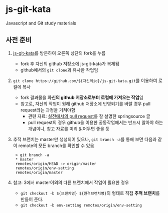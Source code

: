 js-git-kata
===========

Javascript and Git study materials

## 사전 준비 

1. [js-git-kata](https://github.com/nephilim/js-git-kata)를 방문하여 오른쪽 상단의 fork를 누름
    - fork 후 자신의 github 저장소에 js-git-kata가 복제됨
    - github에서의 `git clone`과 유사한 작업임
2. `git clone https://github.com/${자신의id}/js-git-kata.git`를 이용하여 로컬에 복사
    - fork 결과물을 **자신의 github 저장소로부터 로컬에 가져오는 작업**임
    - 참고로, 자신의 작업이 원래 github 저장소에 반영되기를 바랄 경우 pull request라는 과정을 거쳐야함
        - 관련 자료: [실전에서의 pull request](http://blog.springsource.org/2011/07/18/social-coding-pull-requests-what-to-do-when-things-get-complicated/)를 잘 설명한 springsource 글
        - pull request의 경우 github을 이용한 공동작업에서는 반드시 알아야 하는 개념이니, 참고 자료를 미리 읽어두면 좋을 듯 
3. 추적 브랜치는 master만 생성되어 있으나, `git branch -a`를 통해 보면 다음과 같이 remote의 모든 branch를 확인할 수 있음

        > git branch -a
        * master
        remotes/origin/HEAD -> origin/master
        remotes/origin/env-setting
        remotes/origin/master

4. 참고: 3에서 master이외의 다른 브랜치에서 작업이 필요한 경우 
    - `git checkout -b ${브랜치명} ${원격브랜치명}`의 형태로 직접 **추적 브랜치**를 만들어 준다.
    - `git checkout -b env-setting remotes/origin/env-setting`
